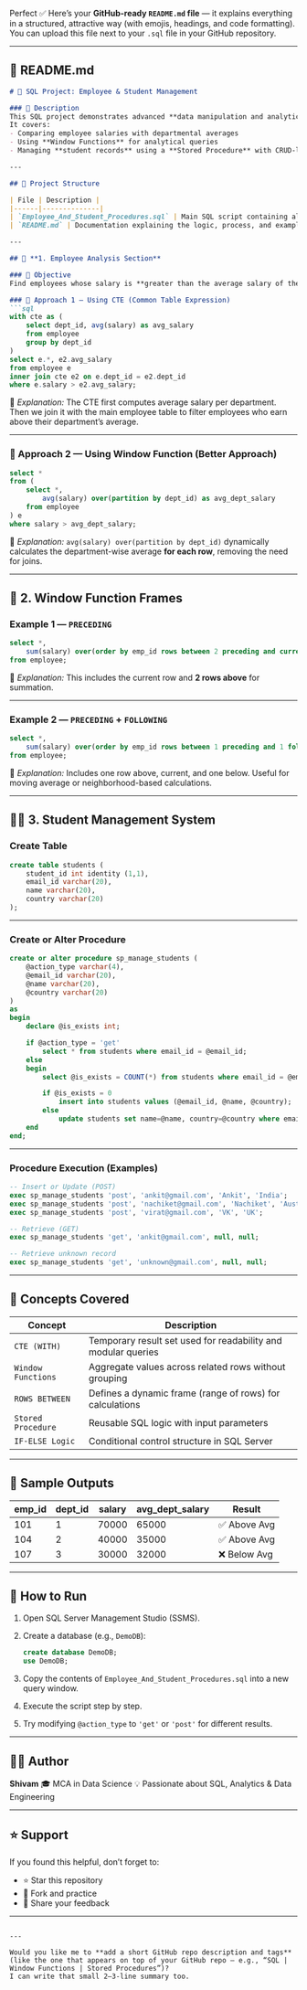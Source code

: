 Perfect ✅ Here’s your **GitHub-ready `README.md` file** — it explains everything in a structured, attractive way (with emojis, headings, and code formatting).
You can upload this file next to your `.sql` file in your GitHub repository.

---

## 📘 **README.md**

````markdown
# 💼 SQL Project: Employee & Student Management

### 📄 Description
This SQL project demonstrates advanced **data manipulation and analytical techniques** in SQL Server.  
It covers:
- Comparing employee salaries with departmental averages  
- Using **Window Functions** for analytical queries  
- Managing **student records** using a **Stored Procedure** with CRUD-like functionality

---

## 🧩 Project Structure

| File | Description |
|------|--------------|
| `Employee_And_Student_Procedures.sql` | Main SQL script containing all queries, window functions, and stored procedures |
| `README.md` | Documentation explaining the logic, process, and examples |

---

## 🧮 **1. Employee Analysis Section**

### 🔹 Objective
Find employees whose salary is **greater than the average salary of their department**.

### 🔸 Approach 1 — Using CTE (Common Table Expression)
```sql
with cte as (
    select dept_id, avg(salary) as avg_salary
    from employee
    group by dept_id
)
select e.*, e2.avg_salary
from employee e
inner join cte e2 on e.dept_id = e2.dept_id
where e.salary > e2.avg_salary;
````

🧠 *Explanation:*
The CTE first computes average salary per department.
Then we join it with the main employee table to filter employees who earn above their department’s average.

---

### 🔸 Approach 2 — Using Window Function (Better Approach)

```sql
select *
from (
    select *,
        avg(salary) over(partition by dept_id) as avg_dept_salary
    from employee
) e
where salary > avg_dept_salary;
```

🧠 *Explanation:*
`avg(salary) over(partition by dept_id)` dynamically calculates the department-wise average **for each row**, removing the need for joins.

---

## 🔢 **2. Window Function Frames**

### Example 1 — `PRECEDING`

```sql
select *,
    sum(salary) over(order by emp_id rows between 2 preceding and current row) as prec_salary
from employee;
```

🧠 *Explanation:*
This includes the current row and **2 rows above** for summation.

---

### Example 2 — `PRECEDING` + `FOLLOWING`

```sql
select *,
    sum(salary) over(order by emp_id rows between 1 preceding and 1 following) as prec_salary
from employee;
```

🧠 *Explanation:*
Includes one row above, current, and one below.
Useful for moving average or neighborhood-based calculations.

---

## 👨‍🎓 **3. Student Management System**

### Create Table

```sql
create table students (
    student_id int identity (1,1),
    email_id varchar(20),
    name varchar(20),
    country varchar(20)
);
```

---

### Create or Alter Procedure

```sql
create or alter procedure sp_manage_students (
    @action_type varchar(4),
    @email_id varchar(20),
    @name varchar(20),
    @country varchar(20)
)
as
begin 
    declare @is_exists int;

    if @action_type = 'get'
        select * from students where email_id = @email_id;
    else 
    begin
        select @is_exists = COUNT(*) from students where email_id = @email_id;

        if @is_exists = 0
            insert into students values (@email_id, @name, @country);
        else
            update students set name=@name, country=@country where email_id=@email_id;
    end
end;
```

---

### Procedure Execution (Examples)

```sql
-- Insert or Update (POST)
exec sp_manage_students 'post', 'ankit@gmail.com', 'Ankit', 'India';
exec sp_manage_students 'post', 'nachiket@gmail.com', 'Nachiket', 'Australia';
exec sp_manage_students 'post', 'virat@gmail.com', 'VK', 'UK';

-- Retrieve (GET)
exec sp_manage_students 'get', 'ankit@gmail.com', null, null;

-- Retrieve unknown record
exec sp_manage_students 'get', 'unknown@gmail.com', null, null;
```

---

## 🧠 **Concepts Covered**

| Concept            | Description                                                   |
| ------------------ | ------------------------------------------------------------- |
| `CTE (WITH)`       | Temporary result set used for readability and modular queries |
| `Window Functions` | Aggregate values across related rows without grouping         |
| `ROWS BETWEEN`     | Defines a dynamic frame (range of rows) for calculations      |
| `Stored Procedure` | Reusable SQL logic with input parameters                      |
| `IF-ELSE Logic`    | Conditional control structure in SQL Server                   |

---

## 🧾 **Sample Outputs**

| emp_id | dept_id | salary | avg_dept_salary | Result      |
| ------ | ------- | ------ | --------------- | ----------- |
| 101    | 1       | 70000  | 65000           | ✅ Above Avg |
| 104    | 2       | 40000  | 35000           | ✅ Above Avg |
| 107    | 3       | 30000  | 32000           | ❌ Below Avg |

---

## 🚀 **How to Run**

1. Open SQL Server Management Studio (SSMS).
2. Create a database (e.g., `DemoDB`):

   ```sql
   create database DemoDB;
   use DemoDB;
   ```
3. Copy the contents of `Employee_And_Student_Procedures.sql` into a new query window.
4. Execute the script step by step.
5. Try modifying `@action_type` to `'get'` or `'post'` for different results.

---

## 🧑‍💻 **Author**

**Shivam**
🎓 MCA in Data Science
💡 Passionate about SQL, Analytics & Data Engineering


---

## ⭐ **Support**

If you found this helpful, don’t forget to:

* ⭐ Star this repository
* 🧠 Fork and practice
* 💬 Share your feedback

---

```

---

Would you like me to **add a short GitHub repo description and tags** (like the one that appears on top of your GitHub repo — e.g., “SQL | Window Functions | Stored Procedures”)?  
I can write that small 2–3-line summary too.
```
